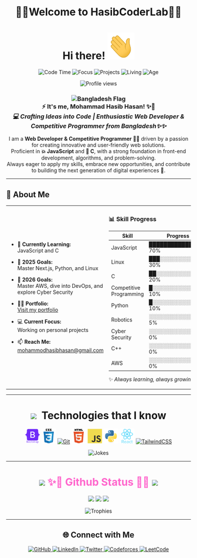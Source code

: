 <h1 align="center">💫🌟Welcome to HasibCoderLab🌟💫 </h1>

<h1 align="center"> Hi there!  <img src="https://raw.githubusercontent.com/ABSphreak/ABSphreak/master/gifs/Hi.gif" width="73" height="73" alt="Hi"> </h1>   </h1>   


<!-- Badge -->
<p align="center">
  <img src="http://img.shields.io/badge/Code%20Time%20Per%20Day%20Avg-04%20hrs%2024%20mins-blue" alt="Code Time" />
  <img src="https://img.shields.io/badge/focus-FullStack & Cyber Security Expart-critical" alt="Focus" />
  <img src="https://img.shields.io/badge/projects-60+-important" alt="Projects" />
  <img src="https://img.shields.io/badge/living-Rajshahi-3c9" alt="Living" />
  <img src="https://img.shields.io/badge/age-17-blueviolet" alt="Age" />
</p>
<p align="center">
  <img src="https://komarev.com/ghpvc/?username=HasibCoderLab&label=Profile%20views&color=0e75b6&style=flat" alt="Profile views" />
</p>

<h3 align="center">
  <img src="https://bestanimations.com/media/bangladesh/1932860375bangladesh-flag-waving-gif-animation-6.gif" width="90" height="55" alt="Bangladesh Flag"/><br/>
  ⚡ It's me, <strong>Mohammad Hasib Hasan</strong>! ✨👋
  <br/>
   <em>💻 Crafting Ideas into Code | Enthusiastic Web Developer & Competitive Programmer from Bangladesh✨✨</em>

</h3>

<p align="center"> 
I am a <strong>Web Developer & Competitive Programmer 💖✨</strong> driven by a passion for creating innovative and user-friendly web solutions.<br/> 
Proficient in <strong>💥 JavaScript</strong> and <strong>🎯 C</strong>, with a strong foundation in front-end development, algorithms, and problem-solving.<br/> 
Always eager to apply my skills, embrace new opportunities, and contribute to building the next generation of digital experiences 🚀.
</p>


---
## 🚀 About Me

<table>
<tr>
<td>

- 🎯 **Currently Learning:**  
  JavaScript and C  

- 🥅 **2025 Goals:**  
  Master Next.js, Python, and Linux  

- 🥅 **2026 Goals:**  
  Master AWS, dive into DevOps, and explore Cyber Security  

- 🕵️‍♂️ **Portfolio:**  
  [Visit my portfolio](https://coderhasib.vercel.app/)  

- 💻 **Current Focus:**  
  Working on personal projects  

- 📫 **Reach Me:**  
  [mohammodhasibhasan@gmail.com](mailto:mohammodhasibhasan@gmail.com)  
 


</td>
<td>

### 📊 Skill Progress

| Skill                   | Progress           |
|-------------------------|--------------------|
| JavaScript              | ██████████████░░ 70% |
| Linux                   | ███░░░░░░░░░░░░░ 30% |
| C                       | ██░░░░░░░░░░░░░░ 20% |
| Competitive Programming | █░░░░░░░░░░░░░░░ 10% |
| Python                  | █░░░░░░░░░░░░░░░ 10% |
| Robotics                | ░░░░░░░░░░░░░░░░ 5%  |
| Cyber Security          | ░░░░░░░░░░░░░░░░ 0%  |
| C++                     | ░░░░░░░░░░░░░░░░ 0%  |
| AWS                     | ░░░░░░░░░░░░░░░░ 0%  |



✨ _Always learning, always growing!_

</td>
</tr>
</table>

---

<h1 align="center">
  <img src="https://media2.giphy.com/media/QssGEmpkyEOhBCb7e1/giphy.gif?cid=ecf05e47a0n3gi1bfqntqmob8g9aid1oyj2wr3ds3mg700bl&rid=giphy.gif" width='50'/>
  &nbsp;Technologies that I know
</h1>
<p align="center">
  <a href="https://getbootstrap.com" target="_blank"><img src="https://raw.githubusercontent.com/devicons/devicon/master/icons/bootstrap/bootstrap-plain-wordmark.svg" alt="Bootstrap" width="40" height="40" /></a>
  <a href="https://www.w3schools.com/css/" target="_blank"><img src="https://raw.githubusercontent.com/devicons/devicon/master/icons/css3/css3-original-wordmark.svg" alt="CSS3" width="40" height="40" /></a>
  <a href="https://git-scm.com/" target="_blank"><img src="https://www.vectorlogo.zone/logos/git-scm/git-scm-icon.svg" alt="Git" width="40" height="40" /></a>
  <a href="https://www.w3.org/html/" target="_blank"><img src="https://raw.githubusercontent.com/devicons/devicon/master/icons/html5/html5-original-wordmark.svg" alt="HTML5" width="40" height="40" /></a>
  <a href="https://developer.mozilla.org/en-US/docs/Web/JavaScript" target="_blank"><img src="https://raw.githubusercontent.com/devicons/devicon/master/icons/javascript/javascript-original.svg" alt="JavaScript" width="40" height="40" /></a>
  <a href="https://www.python.org" target="_blank"><img src="https://raw.githubusercontent.com/devicons/devicon/master/icons/python/python-original.svg" alt="Python" width="40" height="40" /></a>
  <a href="https://reactjs.org/" target="_blank"><img src="https://raw.githubusercontent.com/devicons/devicon/master/icons/react/react-original-wordmark.svg" alt="React" width="40" height="40" /></a>
  <a href="https://tailwindcss.com/" target="_blank"><img src="https://www.vectorlogo.zone/logos/tailwindcss/tailwindcss-icon.svg" alt="TailwindCSS" width="40" height="40" /></a>
</p>

<p align="center">
  <img src="https://readme-jokes.vercel.app/api" alt="Jokes" width="900" height="110" />
</p>

---

<h1 align="center">
  <img src="https://media.giphy.com/media/WUlplcMpOCEmTGBtBW/giphy.gif" width="40"> 
  <span style="color:#ff66cc">✨💖 Github Status 💖✨</span> 
  <img src="https://media.giphy.com/media/WUlplcMpOCEmTGBtBW/giphy.gif" width="40">
</h1>

<p align="center">
  <img src="https://github-readme-stats.vercel.app/api?username=HasibCoderLab&show_icons=true&theme=tokyonight&hide_border=false&border_radius=10" width="330" />
  <img src="https://github-readme-streak-stats.herokuapp.com/?user=HasibCoderLab&theme=tokyonight&hide_border=false" width="330" />
  <img src="https://github-readme-stats.vercel.app/api/top-langs/?username=HasibCoderLab&layout=compact&theme=tokyonight&hide_border=false" width="330" />
</p>


<p align="center">
  <img src="https://github-profile-trophy.vercel.app/?username=HasibCoderLab&theme=matrix&column=6&margin-w=15&margin-h=15" alt="Trophies"/>
</p> 

---

<h2 align="center">🌐 Connect with Me</h2>

<p align="center">
  <a href="https://github.com/HasibCoderLab" target="_blank">
    <img src="https://raw.githubusercontent.com/rahuldkjain/github-profile-readme-generator/master/src/images/icons/Social/github.svg" alt="GitHub" height="30" width="40" />
  </a>
  <a href="https://www.linkedin.com/in/mohammod-hasib-hasan-coder-boy" target="_blank">
    <img src="https://raw.githubusercontent.com/rahuldkjain/github-profile-readme-generator/master/src/images/icons/Social/linked-in-alt.svg" alt="LinkedIn" height="30" width="40" />
  </a>
  <a href="https://x.com/Coderhasib" target="_blank">
    <img src="https://raw.githubusercontent.com/rahuldkjain/github-profile-readme-generator/master/src/images/icons/Social/twitter.svg" alt="Twitter" height="30" width="40" />
  </a>
  <a href="https://codeforces.com/profile/Coderhasib" target="_blank">
    <img src="https://raw.githubusercontent.com/rahuldkjain/github-profile-readme-generator/master/src/images/icons/Social/codeforces.svg" alt="Codeforces" height="30" width="40" />
  </a>
  <a href="https://www.leetcode.com/CoderBoyHasib" target="_blank">
    <img src="https://raw.githubusercontent.com/rahuldkjain/github-profile-readme-generator/master/src/images/icons/Social/leet-code.svg" alt="LeetCode" height="30" width="40" />
  </a>
</p>
